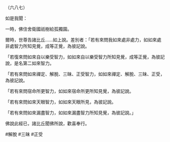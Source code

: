 （六八七）

如是我聞：

一時，佛住舍衛國祇樹給孤獨園。

爾時，世尊告諸比丘……如上說。差別者：「若有來問我如來處非處力，如如來處非處智力所知見覺，成等正覺，為彼記說。

「若復來問如來自以樂受智力，如如來自以樂受智力所知見覺，成等正覺，為彼記說，是名第二如來智力。

「若有來問如來禪定、解脫、三昧、正受智力，如如來禪定、解脫、三昧、正受，為彼記說。

「若有來問宿命所更智力，如如來宿命所更所知見覺，為彼記說。

「若有來問如來天眼智力，如如來天眼所見，為彼記說。

「若有來問如來漏盡智力，如如來漏盡智力所知見覺，為彼記說。」

佛說此經已，諸比丘聞佛所說，歡喜奉行。



#解脫
#三昧
#正受
